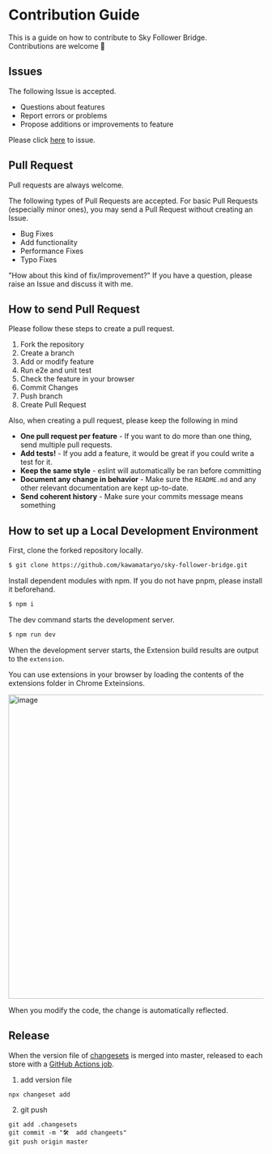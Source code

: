 # Contribution Guide

This is a guide on how to contribute to Sky Follower Bridge.  
Contributions are welcome 🎉

## Issues

The following Issue is accepted.

- Questions about features
- Report errors or problems
- Propose additions or improvements to feature

Please click [here](https://github.com/kawamataryo/sky-follower-bridge/issues/new) to issue.

## Pull Request

Pull requests are always welcome.

The following types of Pull Requests are accepted.  For basic Pull Requests (especially minor ones), you may send a Pull Request without creating an Issue.


- Bug Fixes
- Add functionality
- Performance Fixes
- Typo Fixes

"How about this kind of fix/improvement?" If you have a question, please raise an Issue and discuss it with me.

## How to send Pull Request

Please follow these steps to create a pull request.

1. Fork the repository
2. Create a branch
3. Add or modify feature
4. Run e2e and unit test
5. Check the feature in your browser
5. Commit Changes
6. Push branch
7. Create Pull Request

Also, when creating a pull request, please keep the following in mind

- **One pull request per feature** - If you want to do more than one thing, send multiple pull requests.
- **Add tests!** - If you add a feature, it would be great if you could write a test for it.
- **Keep the same style** - eslint will automatically be ran before committing
- **Document any change in behavior** - Make sure the `README.md` and any other relevant documentation are kept up-to-date.
- **Send coherent history** - Make sure your commits message means something


## How to set up a Local Development Environment

First, clone the forked repository locally.

```bash
$ git clone https://github.com/kawamataryo/sky-follower-bridge.git
```

Install dependent modules with npm.
If you do not have pnpm, please install it beforehand.

```bash
$ npm i
```

The dev command starts the development server.

```bash
$ npm run dev
```

When the development server starts, the Extension build results are output to the `extension`.

You can use extensions in your browser by loading the contents of the extensions folder in Chrome Exteinsions.

<img width="600" alt="image" src="https://github.com/kawamataryo/sky-follower-bridge/assets/11070996/ac90d0de-8957-41d4-bb53-571583106040">

When you modify the code, the change is automatically reflected.

## Release

When the version file of [changesets](https://github.com/changesets/changesets) is merged into master, released to each store with a [GitHub Actions job](https://github.com/kawamataryo/sky-follower-bridge/blob/main/.github/workflows/publish.yml).

1. add version file
```
npx changeset add
```

2. git push
```
git add .changesets
git commit -m "🛠️  add changeets"
git push origin master
```
